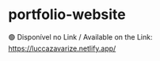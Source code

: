 # portfolio-website
🟢 Disponível no Link / Available on the Link: https://luccazavarize.netlify.app/

